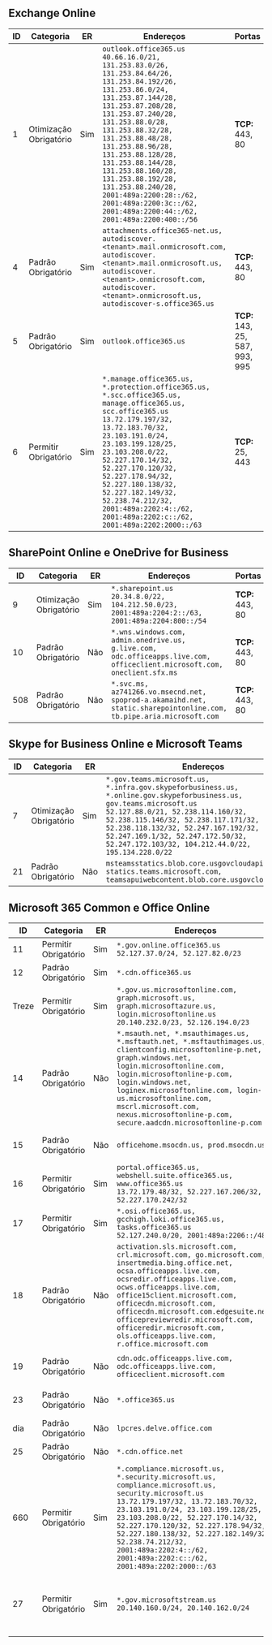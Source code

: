 <!--THIS FILE IS AUTOMATICALLY GENERATED. MANUAL CHANGES WILL BE OVERWRITTEN.-->
<!--Please contact the Office 365 Endpoints team with any questions.-->
<!--USGovGCCHigh endpoints version 2020072800-->
<!--File generated 2020-07-28 11:00:04.7668-->

## <a name="exchange-online"></a>Exchange Online

ID | Categoria | ER | Endereços | Portas
-- | -------------------- | --- | ------------------------------------------------------------------------------------------------------------------------------------------------------------------------------------------------------------------------------------------------------------------------------------------------------------------------------------------------------------------------------------------------------------------------------------------------ | -------------------------------
1 | Otimização<BR>Obrigatório | Sim | `outlook.office365.us`<BR>`40.66.16.0/21, 131.253.83.0/26, 131.253.84.64/26, 131.253.84.192/26, 131.253.86.0/24, 131.253.87.144/28, 131.253.87.208/28, 131.253.87.240/28, 131.253.88.0/28, 131.253.88.32/28, 131.253.88.48/28, 131.253.88.96/28, 131.253.88.128/28, 131.253.88.144/28, 131.253.88.160/28, 131.253.88.192/28, 131.253.88.240/28, 2001:489a:2200:28::/62, 2001:489a:2200:3c::/62, 2001:489a:2200:44::/62, 2001:489a:2200:400::/56` | **TCP:** 443, 80
4  | Padrão<BR>Obrigatório | Sim | `attachments.office365-net.us, autodiscover.<tenant>.mail.onmicrosoft.com, autodiscover.<tenant>.mail.onmicrosoft.us, autodiscover.<tenant>.onmicrosoft.com, autodiscover.<tenant>.onmicrosoft.us, autodiscover-s.office365.us` | **TCP:** 443, 80
5  | Padrão<BR>Obrigatório | Sim | `outlook.office365.us` | **TCP:** 143, 25, 587, 993, 995
6  | Permitir<BR>Obrigatório | Sim | `*.manage.office365.us, *.protection.office365.us, *.scc.office365.us, manage.office365.us, scc.office365.us`<BR>`13.72.179.197/32, 13.72.183.70/32, 23.103.191.0/24, 23.103.199.128/25, 23.103.208.0/22, 52.227.170.14/32, 52.227.170.120/32, 52.227.178.94/32, 52.227.180.138/32, 52.227.182.149/32, 52.238.74.212/32, 2001:489a:2202:4::/62, 2001:489a:2202:c::/62, 2001:489a:2202:2000::/63` | **TCP:** 25, 443

## <a name="sharepoint-online-and-onedrive-for-business"></a>SharePoint Online e OneDrive for Business

ID | Categoria | ER | Endereços | Portas
-- | -------------------- | --- | ------------------------------------------------------------------------------------------------------------------------- | ----------------
9  | Otimização<BR>Obrigatório | Sim | `*.sharepoint.us`<BR>`20.34.8.0/22, 104.212.50.0/23, 2001:489a:2204:2::/63, 2001:489a:2204:800::/54` | **TCP:** 443, 80
10  | Padrão<BR>Obrigatório | Não | `*.wns.windows.com, admin.onedrive.us, g.live.com, odc.officeapps.live.com, officeclient.microsoft.com, oneclient.sfx.ms` | **TCP:** 443, 80
508 | Padrão<BR>Obrigatório | Não | `*.svc.ms, az741266.vo.msecnd.net, spoprod-a.akamaihd.net, static.sharepointonline.com, tb.pipe.aria.microsoft.com` | **TCP:** 443, 80

## <a name="skype-for-business-online-and-microsoft-teams"></a>Skype for Business Online e Microsoft Teams

ID | Categoria | ER | Endereços | Portas
-- | -------------------- | --- | --------------------------------------------------------------------------------------------------------------------------------------------------------------------------------------------------------------------------------------------------------------------------------------------------------------------------------- | ---------------------------------------------------
7  | Otimização<BR>Obrigatório | Sim | `*.gov.teams.microsoft.us, *.infra.gov.skypeforbusiness.us, *.online.gov.skypeforbusiness.us, gov.teams.microsoft.us`<BR>`52.127.88.0/21, 52.238.114.160/32, 52.238.115.146/32, 52.238.117.171/32, 52.238.118.132/32, 52.247.167.192/32, 52.247.169.1/32, 52.247.172.50/32, 52.247.172.103/32, 104.212.44.0/22, 195.134.228.0/22` | **TCP:** 443, 80<BR>**UDP:** 3478, 3479, 3480, 3481
 21  | Padrão<BR>Obrigatório | Não | `msteamsstatics.blob.core.usgovcloudapi.net, statics.teams.microsoft.com, teamsapuiwebcontent.blob.core.usgovcloudapi.net` | **TCP:** 443

## <a name="microsoft-365-common-and-office-online"></a>Microsoft 365 Common e Office Online

ID | Categoria | ER | Endereços | Portas
-- | ------------------- | --- | ---------------------------------------------------------------------------------------------------------------------------------------------------------------------------------------------------------------------------------------------------------------------------------------------------------------------------------------------------------------------------------------------- | ------------------------------------
11 | Permitir<BR>Obrigatório | Sim | `*.gov.online.office365.us`<BR>`52.127.37.0/24, 52.127.82.0/23` | **TCP:** 443
12  | Padrão<BR>Obrigatório | Sim | `*.cdn.office365.us` | **TCP:** 443
Treze | Permitir<BR>Obrigatório | Sim | `*.gov.us.microsoftonline.com, graph.microsoft.us, graph.microsoftazure.us, login.microsoftonline.us`<BR>`20.140.232.0/23, 52.126.194.0/23` | **TCP:** 443
14  | Padrão<BR>Obrigatório | Não | `*.msauth.net, *.msauthimages.us, *.msftauth.net, *.msftauthimages.us, clientconfig.microsoftonline-p.net, graph.windows.net, login.microsoftonline.com, login.microsoftonline-p.com, login.windows.net, loginex.microsoftonline.com, login-us.microsoftonline.com, mscrl.microsoft.com, nexus.microsoftonline-p.com, secure.aadcdn.microsoftonline-p.com` | **TCP:** 443
15  | Padrão<BR>Obrigatório | Não | `officehome.msocdn.us, prod.msocdn.us` | **TCP:** 443, 80
16  | Permitir<BR>Obrigatório | Sim | `portal.office365.us, webshell.suite.office365.us, www.office365.us`<BR>`13.72.179.48/32, 52.227.167.206/32, 52.227.170.242/32` | **TCP:** 443, 80
17  | Permitir<BR>Obrigatório | Sim | `*.osi.office365.us, gcchigh.loki.office365.us, tasks.office365.us`<BR>`52.127.240.0/20, 2001:489a:2206::/48` | **TCP:** 443
18  | Padrão<BR>Obrigatório | Não | `activation.sls.microsoft.com, crl.microsoft.com, go.microsoft.com, insertmedia.bing.office.net, ocsa.officeapps.live.com, ocsredir.officeapps.live.com, ocws.officeapps.live.com, office15client.microsoft.com, officecdn.microsoft.com, officecdn.microsoft.com.edgesuite.net, officepreviewredir.microsoft.com, officeredir.microsoft.com, ols.officeapps.live.com, r.office.microsoft.com` | **TCP:** 443, 80
19 | Padrão<BR>Obrigatório | Não | `cdn.odc.officeapps.live.com, odc.officeapps.live.com, officeclient.microsoft.com` | **TCP:** 443, 80
23 | Padrão<BR>Obrigatório | Não | `*.office365.us` | **TCP:** 443, 80
dia | Padrão<BR>Obrigatório | Não | `lpcres.delve.office.com` | **TCP:** 443
25 | Padrão<BR>Obrigatório | Não | `*.cdn.office.net` | **TCP:** 443
660 | Permitir<BR>Obrigatório | Sim | `*.compliance.microsoft.us, *.security.microsoft.us, compliance.microsoft.us, security.microsoft.us`<BR>`13.72.179.197/32, 13.72.183.70/32, 23.103.191.0/24, 23.103.199.128/25, 23.103.208.0/22, 52.227.170.14/32, 52.227.170.120/32, 52.227.178.94/32, 52.227.180.138/32, 52.227.182.149/32, 52.238.74.212/32, 2001:489a:2202:4::/62, 2001:489a:2202:c::/62, 2001:489a:2202:2000::/63` | **TCP:** 443, 80
27 | Permitir<BR>Obrigatório | Sim | `*.gov.microsoftstream.us`<BR>`20.140.160.0/24, 20.140.162.0/24` | **TCP:** 1935, 1936, 2935, 2936, 443
